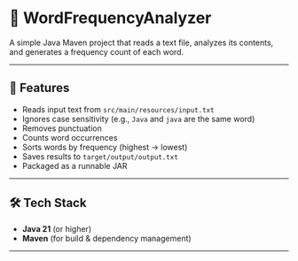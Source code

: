 # 📖 WordFrequencyAnalyzer

A simple Java Maven project that reads a text file, analyzes its contents, and generates a frequency count of each word.

---

## 🚀 Features
- Reads input text from `src/main/resources/input.txt`
- Ignores case sensitivity (e.g., `Java` and `java` are the same word)
- Removes punctuation
- Counts word occurrences
- Sorts words by frequency (highest → lowest)
- Saves results to `target/output/output.txt`
- Packaged as a runnable JAR

---

## 🛠 Tech Stack
- **Java 21** (or higher)
- **Maven** (for build & dependency management)

---


